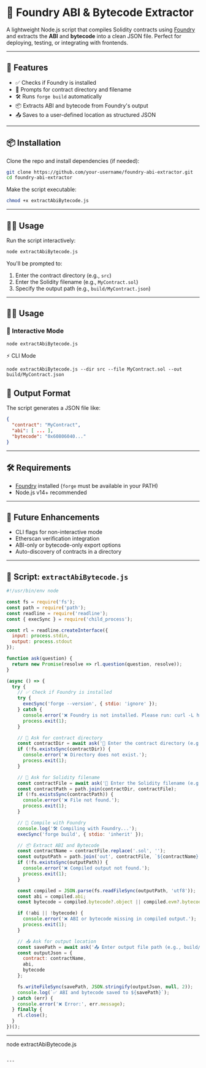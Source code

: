 # 🧪 Foundry ABI & Bytecode Extractor

A lightweight Node.js script that compiles Solidity contracts using [Foundry](https://book.getfoundry.sh/) and extracts the **ABI** and **bytecode** into a clean JSON file. Perfect for deploying, testing, or integrating with frontends.

---

## 🚀 Features

- ✅ Checks if Foundry is installed
- 📁 Prompts for contract directory and filename
- 🛠️ Runs `forge build` automatically
- 📦 Extracts ABI and bytecode from Foundry's output
- 📤 Saves to a user-defined location as structured JSON

---

## 📦 Installation

Clone the repo and install dependencies (if needed):

```bash
git clone https://github.com/your-username/foundry-abi-extractor.git
cd foundry-abi-extractor
```

Make the script executable:

```bash
chmod +x extractAbiBytecode.js
```

---

## 🧑‍💻 Usage

Run the script interactively:

```bash
node extractAbiBytecode.js
```

You'll be prompted to:
1. Enter the contract directory (e.g., `src`)
2. Enter the Solidity filename (e.g., `MyContract.sol`)
3. Specify the output path (e.g., `build/MyContract.json`)

---
## 🧑‍💻 Usage
### 🔁 Interactive Mode
```
node extractAbiBytecode.js
```
⚡ CLI Mode
```
node extractAbiBytecode.js --dir src --file MyContract.sol --out build/MyContract.json
```

## 📂 Output Format

The script generates a JSON file like:

```json
{
  "contract": "MyContract",
  "abi": [ ... ],
  "bytecode": "0x60806040..."
}
```

---

## 🛠 Requirements

- [Foundry](https://book.getfoundry.sh/getting-started/installation) installed (`forge` must be available in your PATH)
- Node.js v14+ recommended

---

## 🧠 Future Enhancements

- CLI flags for non-interactive mode
- Etherscan verification integration
- ABI-only or bytecode-only export options
- Auto-discovery of contracts in a directory

---


## 🚀 Script: `extractAbiBytecode.js`

```js
#!/usr/bin/env node

const fs = require('fs');
const path = require('path');
const readline = require('readline');
const { execSync } = require('child_process');

const rl = readline.createInterface({
  input: process.stdin,
  output: process.stdout
});

function ask(question) {
  return new Promise(resolve => rl.question(question, resolve));
}

(async () => {
  try {
    // ✅ Check if Foundry is installed
    try {
      execSync('forge --version', { stdio: 'ignore' });
    } catch {
      console.error('❌ Foundry is not installed. Please run: curl -L https://foundry.paradigm.xyz | bash');
      process.exit(1);
    }

    // 📁 Ask for contract directory
    const contractDir = await ask('📁 Enter the contract directory (e.g., src): ');
    if (!fs.existsSync(contractDir)) {
      console.error('❌ Directory does not exist.');
      process.exit(1);
    }

    // 📄 Ask for Solidity filename
    const contractFile = await ask('📄 Enter the Solidity filename (e.g., MyContract.sol): ');
    const contractPath = path.join(contractDir, contractFile);
    if (!fs.existsSync(contractPath)) {
      console.error('❌ File not found.');
      process.exit(1);
    }

    // 🧪 Compile with Foundry
    console.log('🛠️ Compiling with Foundry...');
    execSync('forge build', { stdio: 'inherit' });

    // 📦 Extract ABI and Bytecode
    const contractName = contractFile.replace('.sol', '');
    const outputPath = path.join('out', contractFile, `${contractName}.json`);
    if (!fs.existsSync(outputPath)) {
      console.error('❌ Compiled output not found.');
      process.exit(1);
    }

    const compiled = JSON.parse(fs.readFileSync(outputPath, 'utf8'));
    const abi = compiled.abi;
    const bytecode = compiled.bytecode?.object || compiled.evm?.bytecode?.object;

    if (!abi || !bytecode) {
      console.error('❌ ABI or bytecode missing in compiled output.');
      process.exit(1);
    }

    // 📤 Ask for output location
    const savePath = await ask('📤 Enter output file path (e.g., build/MyContract.json): ');
    const outputJson = {
      contract: contractName,
      abi,
      bytecode
    };

    fs.writeFileSync(savePath, JSON.stringify(outputJson, null, 2));
    console.log(`✅ ABI and bytecode saved to ${savePath}`);
  } catch (err) {
    console.error('❌ Error:', err.message);
  } finally {
    rl.close();
  }
})();
```

---

   node extractAbiBytecode.js
   ```

---
